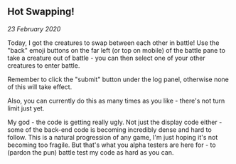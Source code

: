 Hot Swapping!
---

_23 February 2020_

Today, I got the creatures to swap between each other in battle! Use the "back" emoji buttons on the far left (or top on mobile) of the battle pane to take a creature out of battle - you can then select one of your other creatures to enter battle.

Remember to click the "submit" button under the log panel, otherwise none of this will take effect.

Also, you can currently do this as many times as you like - there's not turn limit just yet.

My god - the code is getting really ugly. Not just the display code either - some of the back-end code is becoming incredibly dense and hard to follow. This is a natural progression of any game, I'm just hoping it's not becoming too fragile. But that's what you alpha testers are here for - to (pardon the pun) battle test my code as hard as you can.

